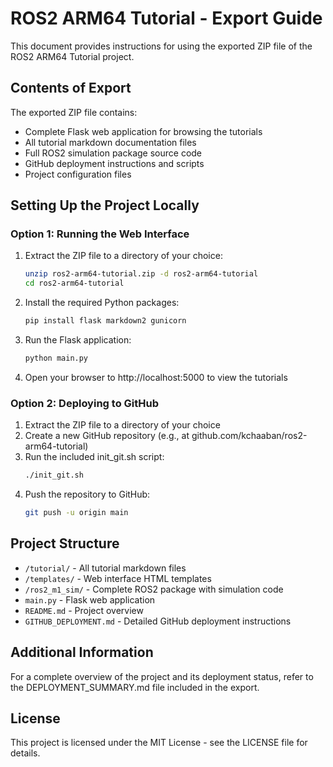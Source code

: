 # ROS2 ARM64 Tutorial - Export Guide

This document provides instructions for using the exported ZIP file of the ROS2 ARM64 Tutorial project.

## Contents of Export

The exported ZIP file contains:

- Complete Flask web application for browsing the tutorials
- All tutorial markdown documentation files
- Full ROS2 simulation package source code
- GitHub deployment instructions and scripts
- Project configuration files

## Setting Up the Project Locally

### Option 1: Running the Web Interface

1. Extract the ZIP file to a directory of your choice:
   ```bash
   unzip ros2-arm64-tutorial.zip -d ros2-arm64-tutorial
   cd ros2-arm64-tutorial
   ```

2. Install the required Python packages:
   ```bash
   pip install flask markdown2 gunicorn
   ```

3. Run the Flask application:
   ```bash
   python main.py
   ```

4. Open your browser to http://localhost:5000 to view the tutorials

### Option 2: Deploying to GitHub

1. Extract the ZIP file to a directory of your choice
2. Create a new GitHub repository (e.g., at github.com/kchaaban/ros2-arm64-tutorial)
3. Run the included init_git.sh script:
   ```bash
   ./init_git.sh
   ```
4. Push the repository to GitHub:
   ```bash
   git push -u origin main
   ```

## Project Structure

- `/tutorial/` - All tutorial markdown files
- `/templates/` - Web interface HTML templates
- `/ros2_m1_sim/` - Complete ROS2 package with simulation code
- `main.py` - Flask web application
- `README.md` - Project overview
- `GITHUB_DEPLOYMENT.md` - Detailed GitHub deployment instructions

## Additional Information

For a complete overview of the project and its deployment status, refer to the DEPLOYMENT_SUMMARY.md file included in the export.

## License

This project is licensed under the MIT License - see the LICENSE file for details.